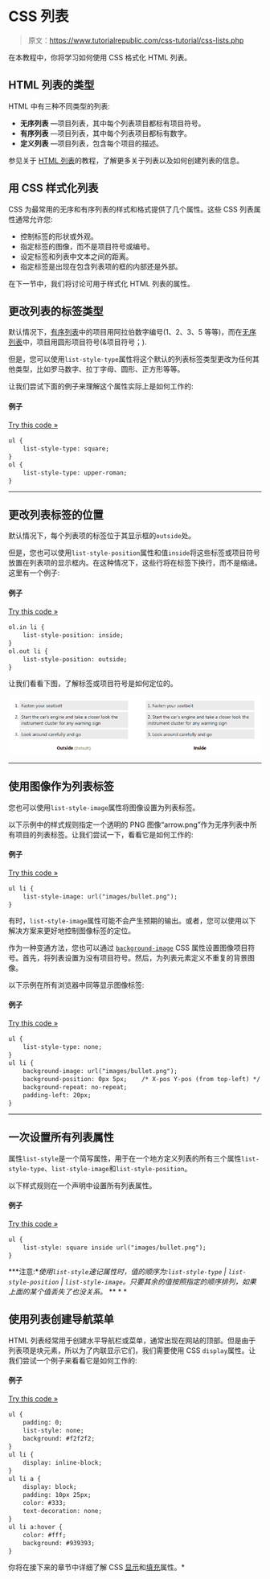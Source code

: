 # CSS 列表

> 原文：<https://www.tutorialrepublic.com/css-tutorial/css-lists.php>

在本教程中，你将学习如何使用 CSS 格式化 HTML 列表。

## HTML 列表的类型

HTML 中有三种不同类型的列表:

*   **无序列表** —项目列表，其中每个列表项目都标有项目符号。
*   **有序列表** —项目列表，其中每个列表项目都标有数字。
*   **定义列表** —项目列表，包含每个项目的描述。

参见关于 [HTML 列表](../html-tutorial/html-lists.php)的教程，了解更多关于列表以及如何创建列表的信息。

## 用 CSS 样式化列表

CSS 为最常用的无序和有序列表的样式和格式提供了几个属性。这些 CSS 列表属性通常允许您:

*   控制标签的形状或外观。
*   指定标签的图像，而不是项目符号或编号。
*   设定标签和列表中文本之间的距离。
*   指定标签是出现在包含列表项的框的内部还是外部。

在下一节中，我们将讨论可用于样式化 HTML 列表的属性。

## 更改列表的标签类型

默认情况下，[有序列表](../html-tutorial/html-lists.php#ordered-lists)中的项目用阿拉伯数字编号(1、2、3、5 等等)，而在[无序列表](../html-tutorial/html-lists.php#unordered-lists)中，项目用圆形项目符号(&项目符号；).

但是，您可以使用`list-style-type`属性将这个默认的列表标签类型更改为任何其他类型，比如罗马数字、拉丁字母、圆形、正方形等等。

让我们尝试下面的例子来理解这个属性实际上是如何工作的:

#### 例子

[Try this code »](../codelab.php?topic=css&file=set-list-marker-type "Try this code using online Editor")

```
ul {
    list-style-type: square;
}
ol {
    list-style-type: upper-roman;
}
```

* * *

## 更改列表标签的位置

默认情况下，每个列表项的标签位于其显示框的`outside`处。

但是，您也可以使用`list-style-position`属性和值`inside`将这些标签或项目符号放置在列表项的显示框内。在这种情况下，这些行将在标签下换行，而不是缩进。这里有一个例子:

#### 例子

[Try this code »](../codelab.php?topic=css&file=set-list-marker-position "Try this code using online Editor")

```
ol.in li {
    list-style-position: inside;
}
ol.out li {
    list-style-position: outside;
}
```

让我们看看下图，了解标签或项目符号是如何定位的。

![List Style Position Illustration](img/0036e6d6f05105ad3215088d67135ded.png)

* * *

## 使用图像作为列表标签

您也可以使用`list-style-image`属性将图像设置为列表标签。

以下示例中的样式规则指定一个透明的 PNG 图像“arrow.png”作为无序列表中所有项目的列表标签。让我们尝试一下，看看它是如何工作的:

#### 例子

[Try this code »](../codelab.php?topic=css&file=set-image-as-list-marker "Try this code using online Editor")

```
ul li {
    list-style-image: url("images/bullet.png");
}
```

有时，`list-style-image`属性可能不会产生预期的输出。或者，您可以使用以下解决方案来更好地控制图像标签的定位。

作为一种变通方法，您也可以通过 [`background-image`](../css-reference/css-background-image-property.php) CSS 属性设置图像项目符号。首先，将列表设置为没有项目符号。然后，为列表元素定义不重复的背景图像。

以下示例在所有浏览器中同等显示图像标签:

#### 例子

[Try this code »](../codelab.php?topic=css&file=set-image-marker-in-background "Try this code using online Editor")

```
ul {
    list-style-type: none;
}
ul li {
    background-image: url("images/bullet.png");
    background-position: 0px 5px;    /* X-pos Y-pos (from top-left) */
    background-repeat: no-repeat;
    padding-left: 20px;
}
```

* * *

## 一次设置所有列表属性

属性`list-style`是一个简写属性，用于在一个地方定义列表的所有三个属性`list-style-type`、`list-style-image`和`list-style-position`。

以下样式规则在一个声明中设置所有列表属性。

#### 例子

[Try this code »](../codelab.php?topic=css&file=list-style-shorthand-property "Try this code using online Editor")

```
ul {
    list-style: square inside url("images/bullet.png");
}
```

 ***注意:**使用`list-style`速记属性时，值的顺序为:`list-style-type` | `list-style-position` | `list-style-image`。只要其余的值按照指定的顺序排列，如果上面的某个值丢失了也没关系。*  ** * *

## 使用列表创建导航菜单

HTML 列表经常用于创建水平导航栏或菜单，通常出现在网站的顶部。但是由于列表项是块元素，所以为了内联显示它们，我们需要使用 CSS `display`属性。让我们尝试一个例子来看看它是如何工作的:

#### 例子

[Try this code »](../codelab.php?topic=css&file=building-navigation-bar-with-list "Try this code using online Editor")

```
ul {
    padding: 0;
    list-style: none;
    background: #f2f2f2;
}
ul li {
    display: inline-block;
}
ul li a {
    display: block;
    padding: 10px 25px;
    color: #333;
    text-decoration: none;
}
ul li a:hover {
    color: #fff;
    background: #939393;
}
```

你将在接下来的章节中详细了解 CSS [显示](css-display.php)和[填充](css-padding.php)属性。*